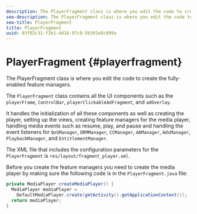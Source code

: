 ```yaml
---
description: The PlayerFragment class is where you edit the code to create the fully-enabled feature managers.
seo-description: The PlayerFragment class is where you edit the code to create the fully-enabled feature managers.
seo-title: PlayerFragment
title: PlayerFragment
uuid: 83f02c31-f3b1-4d16-97c8-5b391e8c999a
---
```


# PlayerFragment {#playerfragment}

The PlayerFragment class is where you edit the code to create the fully-enabled feature managers.

The `PlayerFragment` class contains all the UI components such as the `playerFrame`, `ControlBar`, `playerClickableAdFragment`, and `adOverlay`.

It handles the initialization of all these components as well as creating the player, setting up the views, creating feature managers for the media player, handling media events such as resume, play, and pause and handling the event listeners for `QoSManager`, `DRMManager`, `CCManager`, `AAManager`, `AdsManager`, `PlaybackManager`, and `EntitlementManager`.

The XML file that includes the configuration parameters for the `PlayerFragment` is `res/layout/fragment_player.xml`.

Before you create the feature managers you need to create the media player by making sure the following code is in the `PlayerFragment.java` file: 

```java
private MediaPlayer createMediaPlayer() { 
  MediaPlayer mediaPlayer =  
    DefaultMediaPlayer.create(getActivity().getApplicationContext()); 
  return mediaPlayer; 
}
```
